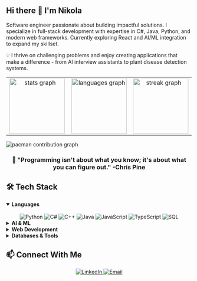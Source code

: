 <br clear="both">

<h2 align="left">Hi there 👋 I'm Nikola</h2>

<p align="left">Software engineer passionate about building impactful solutions. I specialize in full-stack development with expertise in C#, Java, Python, and modern web frameworks. Currently exploring React and AI/ML integration to expand my skillset.</p>

<p align="left">💡 I thrive on challenging problems and enjoy creating applications that make a difference - from AI interview assistants to plant disease detection systems.</p>

<table width="100%">
  <tr>
    <td width="33%" align="center">
      <img src="https://github-readme-stats.vercel.app/api?username=nsreckov&hide_title=false&hide_rank=false&show_icons=true&include_all_commits=true&count_private=true&disable_animations=false&theme=react&locale=en&hide_border=false" height="150" alt="stats graph" />
    </td>
    <td width="33%" align="center">
      <img src="https://github-readme-stats.vercel.app/api/top-langs?username=nsreckov&locale=en&hide_title=false&layout=compact&card_width=320&langs_count=6&theme=react&hide_border=false" height="150" alt="languages graph" />
    </td>
    <td width="33%" align="center">
      <img src="https://streak-stats.demolab.com?user=nsreckov&locale=en&mode=daily&theme=react&hide_border=false&border_radius=5" height="150" alt="streak graph" />
    </td>
  </tr>
</table>

<picture>
  <source media="(prefers-color-scheme: dark)" srcset="https://raw.githubusercontent.com/nsreckov/nsreckov/output/pacman-contribution-graph-dark.svg">
  <source media="(prefers-color-scheme: light)" srcset="https://raw.githubusercontent.com/nsreckov/nsreckov/output/pacman-contribution-graph.svg">
  <img alt="pacman contribution graph" src="https://raw.githubusercontent.com/nsreckov/nsreckov/output/pacman-contribution-graph.svg">
</picture>

<h3 align="center">💬 "Programming isn't about what you know; it's about what you can figure out." -Chris Pine</h3>

## 🛠️ Tech Stack

<details open>
<summary><b>Languages</b></summary>
<br>
<div align="center">
  <img src="https://img.shields.io/badge/Python-3776AB?style=for-the-badge&logo=python&logoColor=white" alt="Python" />
  <img src="https://img.shields.io/badge/C%23-239120?style=for-the-badge&logo=c-sharp&logoColor=white" alt="C#" />
  <img src="https://img.shields.io/badge/C++-00599C?style=for-the-badge&logo=c%2B%2B&logoColor=white" alt="C++" />
  <img src="https://img.shields.io/badge/Java-ED8B00?style=for-the-badge&logo=java&logoColor=white" alt="Java" />
  <img src="https://img.shields.io/badge/JavaScript-F7DF1E?style=for-the-badge&logo=javascript&logoColor=black" alt="JavaScript" />
  <img src="https://img.shields.io/badge/TypeScript-007ACC?style=for-the-badge&logo=typescript&logoColor=white" alt="TypeScript" />
  <img src="https://img.shields.io/badge/SQL-4479A1?style=for-the-badge&logo=mysql&logoColor=white" alt="SQL" />
</div>
</details>

<details>
<summary><b>AI & ML</b></summary>
<br>
<div align="center">
  <img src="https://img.shields.io/badge/TensorFlow-FF6F00?style=for-the-badge&logo=tensorflow&logoColor=white" alt="TensorFlow" />
  <img src="https://img.shields.io/badge/OpenCV-5C3EE8?style=for-the-badge&logo=opencv&logoColor=white" alt="OpenCV" />
  <img src="https://img.shields.io/badge/NumPy-013243?style=for-the-badge&logo=numpy&logoColor=white" alt="NumPy" />
  <img src="https://img.shields.io/badge/Pandas-150458?style=for-the-badge&logo=pandas&logoColor=white" alt="Pandas" />
</div>
</details>

<details>
<summary><b>Web Development</b></summary>
<br>
<div align="center">
  <img src="https://img.shields.io/badge/React-20232A?style=for-the-badge&logo=react&logoColor=61DAFB" alt="React" />
  <img src="https://img.shields.io/badge/Angular-DD0031?style=for-the-badge&logo=angular&logoColor=white" alt="Angular" />
  <img src="https://img.shields.io/badge/Vue.js-4FC08D?style=for-the-badge&logo=vue.js&logoColor=white" alt="Vue.js" />
  <img src="https://img.shields.io/badge/Flask-000000?style=for-the-badge&logo=flask&logoColor=white" alt="Flask" />
  <img src="https://img.shields.io/badge/Spring-6DB33F?style=for-the-badge&logo=spring&logoColor=white" alt="Spring" />
  <img src="https://img.shields.io/badge/Node.js-339933?style=for-the-badge&logo=nodedotjs&logoColor=white" alt="Node.js" />
  <img src="https://img.shields.io/badge/Next.js-000000?style=for-the-badge&logo=nextdotjs&logoColor=white" alt="Next.js" />
  <img src="https://img.shields.io/badge/Firebase-FFCA28?style=for-the-badge&logo=firebase&logoColor=black" alt="Firebase" />
</div>
</details>

<details>
<summary><b>Databases & Tools</b></summary>
<br>
<div align="center">
  <img src="https://img.shields.io/badge/MongoDB-4EA94B?style=for-the-badge&logo=mongodb&logoColor=white" alt="MongoDB" />
  <img src="https://img.shields.io/badge/MySQL-4479A1?style=for-the-badge&logo=mysql&logoColor=white" alt="MySQL" />
  <img src="https://img.shields.io/badge/Docker-2496ED?style=for-the-badge&logo=docker&logoColor=white" alt="Docker" />
  <img src="https://img.shields.io/badge/Git-F05032?style=for-the-badge&logo=git&logoColor=white" alt="Git" />
  <img src="https://img.shields.io/badge/Postman-FF6C37?style=for-the-badge&logo=postman&logoColor=white" alt="Postman" />
</div>
</details>

## 📫 Connect With Me

<div align="center">
  <a href="www.linkedin.com/in/nikola-sreckov" target="_blank">
    <img src="https://img.shields.io/badge/LinkedIn-0077B5?style=for-the-badge&logo=linkedin&logoColor=white" alt="LinkedIn" />
  </a>
  <a href="mailto:nikola.sreckov01@gmail.com" target="_blank">
    <img src="https://img.shields.io/badge/Email-D14836?style=for-the-badge&logo=gmail&logoColor=white" alt="Email" />
  </a>
</div>

